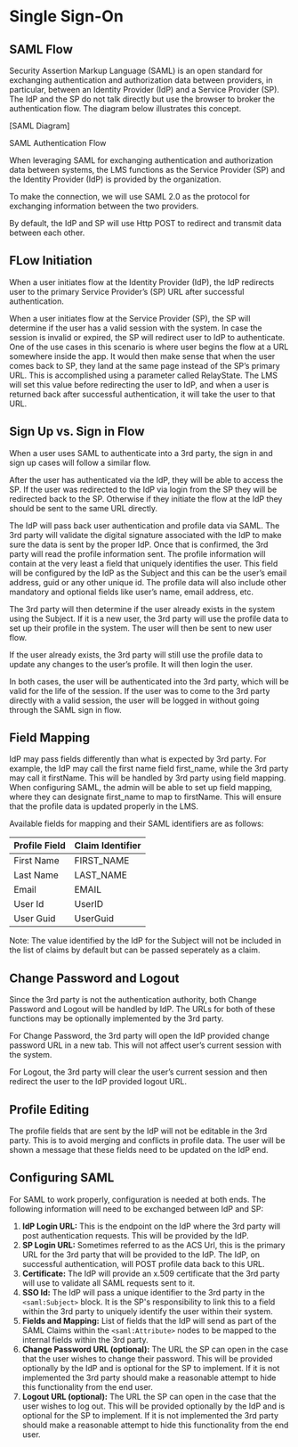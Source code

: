 # Single Sign-On

## SAML Flow

Security Assertion Markup Language (SAML) is an open standard for exchanging authentication and authorization data between providers, in particular, between an Identity Provider (IdP) and a Service Provider (SP). The IdP and the SP do not talk directly but use the browser to broker the authentication flow. The diagram below illustrates this concept.

[SAML Diagram]

SAML Authentication Flow

When leveraging SAML for exchanging authentication and authorization data between systems, the LMS functions as the Service Provider (SP) and the Identity Provider (IdP) is provided by the organization.

To make the connection, we will use SAML 2.0 as the protocol for exchanging information between the two providers.

By default, the IdP and SP will use Http POST to redirect and transmit data between each other.

## FLow Initiation

When a user initiates flow at the Identity Provider (IdP), the IdP redirects user to the primary Service Provider’s (SP) URL after successful authentication. 

When a user initiates flow at the Service Provider (SP), the SP will determine if the user has a valid session with the system. In case the session is invalid or expired, the SP will redirect user to IdP to authenticate. One of the use cases in this scenario is where user begins the flow at a URL somewhere inside the app. It would then make sense that when the user comes back to SP, they land at the same page instead of the SP’s primary URL. This is accomplished using a parameter called RelayState. The LMS will set this value before redirecting the user to IdP, and when a user is returned back after successful authentication, it will take the user to that URL.

## Sign Up vs. Sign in Flow

When a user uses SAML to authenticate into a 3rd party, the sign in and sign up cases will follow a similar flow. 

After the user has authenticated via the IdP, they will be able to access the SP.  If the user was redirected to the IdP via login from the SP they will be redirected back to the SP.  Otherwise if they initiate the flow at the IdP they should be sent to the same URL directly.

The IdP will pass back user authentication and profile data via SAML. The 3rd party will validate the digital signature associated with the IdP to make sure the data is sent by the proper IdP. Once that is confirmed, the 3rd party will read the profile information sent. The profile information will contain at the very least a field that uniquely identifies the user. This field will be configured by the IdP as the Subject and this can be the user’s email address, guid or any other unique id. The profile data will also include other mandatory and optional fields like user’s name, email address, etc.

The 3rd party will then determine if the user already exists in the system using the Subject. If it is a new user, the 3rd party will use the profile data to set up their profile in the system. The user will then be sent to new user flow.

If the user already exists, the 3rd party will still use the profile data to update any changes to the user’s profile. It will then login the user.

In both cases, the user will be authenticated into the 3rd party, which will be valid for the life of the session. If the user was to come to the 3rd party directly with a valid session, the user will be logged in without going through the SAML sign in flow.

## Field Mapping

IdP may pass fields differently than what is expected by 3rd party. For example, the IdP may call the first name field first_name, while the 3rd party may call it firstName. This will be handled by 3rd party using field mapping. When configuring SAML, the admin will be able to set up field mapping, where they can designate first_name to map to firstName. This will ensure that the profile data is updated properly in the LMS. 

Available fields for mapping and their SAML identifiers are as follows:

|Profile Field|Claim Identifier|
|-------------|----------------|
|First Name   |FIRST_NAME      |
|Last Name    |LAST_NAME       |
|Email        |EMAIL           |
|User Id      |UserID          |
|User Guid    |UserGuid        |

Note: The value identified by the IdP for the Subject will not be included in the list of claims by default but can be passed seperately as a claim.

## Change Password and Logout

Since the 3rd party is not the authentication authority, both Change Password and Logout will be handled by IdP.  The URLs for both of these functions may be optionally implemented by the 3rd party.

For Change Password, the 3rd party will open the IdP provided change password URL in a new tab. This will not affect user’s current session with the system. 

For Logout, the 3rd party will clear the user’s current session and then redirect the user to the IdP provided logout URL.

## Profile Editing

The profile fields that are sent by the IdP will not be editable in the 3rd party. This is to avoid merging and conflicts in profile data. The user will be shown a message that these fields need to be updated on the IdP end. 

## Configuring SAML

For SAML to work properly, configuration is needed at both ends. The following information will need to be exchanged between IdP and SP:

1. **IdP Login URL:** This is the endpoint on the IdP where the 3rd party will post authentication requests.  This will be provided by the IdP.
2. **SP Login URL:** Sometimes referred to as the ACS Url, this is the primary URL for the 3rd party that will be provided to the IdP.  The IdP, on successful authentication, will POST profile data back to this URL.
3. **Certificate:** The IdP will provide an x.509 certificate that the 3rd party will use to validate all SAML requests sent to it. 
4. **SSO Id:** The IdP will pass a unique identifier to the 3rd party in the `<saml:Subject>` block.  It is the SP's responsibility to link this to a field within the 3rd party to uniquely identify the user within their system.
5. **Fields and Mapping:** List of fields that the IdP will send as part of the SAML Claims within the `<saml:Attribute>` nodes to be mapped to the internal fields within the 3rd party.  
6. **Change Password URL (optional):** The URL the SP can open in the case that the user wishes to change their password.  This will be provided optionally by the IdP and is optional for the SP to implement.  If it is not implemented the 3rd party should make a reasonable attempt to hide this functionality from the end user.
7. **Logout URL (optional):** The URL the SP can open in the case that the user wishes to log out.  This will be provided optionally by the IdP and is optional for the SP to implement.  If it is not implemented the 3rd party should make a reasonable attempt to hide this functionality from the end user.
